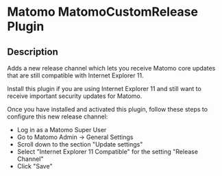 # Matomo MatomoCustomRelease Plugin

## Description

Adds a new release channel which lets you receive Matomo core updates that are still compatible with Internet Explorer 11.

Install this plugin if you are using Internet Explorer 11 and still want to receive important security updates for Matomo.

Once you have installed and activated this plugin, follow these steps to configure this new release channel:

* Log in as a Matomo Super User
* Go to Matomo Admin -> General Settings
* Scroll down to the section "Update settings"
* Select "Internet Explorer 11 Compatible" for the setting "Release Channel" 
* Click "Save"


